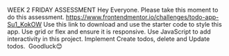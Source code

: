 WEEK 2 FRIDAY ASSESSMENT 
Hey Everyone. 
Please take this moment to do this assessment. 
https://www.frontendmentor.io/challenges/todo-app-Su1_KokOW Use this link to download and use the starter code to style this app. Use grid or flex and ensure it is responsive. Use JavaScript to add interactivity in this project. Implement Create todos, delete and Update todos. 
Goodluck😊
